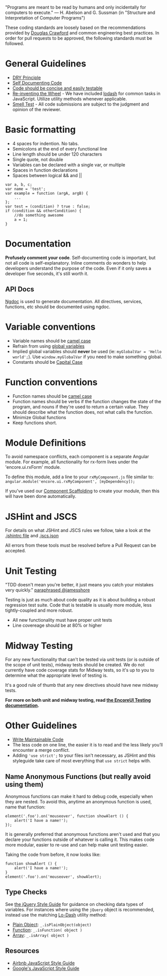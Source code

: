 "Programs are meant to be read by humans and only incidentally for computers to execute." — H. Abelson and G. Sussman (in "Structure and Interpretation of Computer Programs")

These coding standards are loosely based on the recommendations provided by [Douglas Crawford](http://javascript.crockford.com/code.html) and common engineering best practices. In order for pull requests to be approved, the following standards must be followed.

# General Guidelines
* [DRY Principle](http://en.wikipedia.org/wiki/Don't_repeat_yourself)
* [Self Documenting Code](http://en.wikipedia.org/wiki/Self-documenting)
* [Code should be concise and easily testable](http://googletesting.blogspot.com/2008/08/by-miko-hevery-so-you-decided-to.html)
* [Re-inventing the Wheel](http://en.wikipedia.org/wiki/Reinventing_the_wheel) - We have included [lodash](http://lodash.com/docs) for common tasks in JavaScript.  Utilize utility methods whenever applicable.
* [Smell Test](http://en.wiktionary.org/wiki/smell_test) - All code submissions are subject to the judgment and opinion of the reviewer.

# Basic formatting

* 4 spaces for indention. No tabs.
* Semicolons at the end of every functional line
* Line length should be under 120 characters
* Single quote, not double
* Variables can be declared with a single var, or multiple
* Spaces in function declarations
* Spaces between logical && and ||

```
var a, b, c;
var name = 'test';
var example = function (argA, argB) {
    ...
};
var test = (condition) ? true : false;
if (condition && otherCondition) {
    //do something awesome
    a = 1;
}
```

# Documentation

**Profusely comment your code**. Self-documenting code is important, but not all code is self-explanatory. Inline comments do wonders to help developers understand the purpose of the code. Even if it only saves a developer five seconds, it's still worth it.

## API Docs

[Ngdoc](https://github.com/angular/angular.js/wiki/Writing-AngularJS-Documentation) is used to generate documentation. All directives, services, functions, etc should be documented using ngdoc.

# Variable conventions

* Variable names should be [camel case](http://en.wikipedia.org/wiki/CamelCase#Programming_and_coding)
* Refrain from using [global variables](http://en.wikipedia.org/wiki/Global_variables)
* Implied global variables should **never** be used (ie: `myGlobalVar = 'Hello world';`). Use `window.myGlobalVar` if you need to make something global.
* Constants should be [Capital Case](http://en.wikipedia.org/wiki/All_caps)

# Function conventions

* Function names should be [camel case](http://en.wikipedia.org/wiki/CamelCase#Programming_and_coding)
* Function names should be verbs if the function changes the state of the program, and nouns if they're used to return a certain value. They should describe what the function does, not what calls the function.
* Minimize Global functions
* Keep functions short.

# Module Definitions

To avoid namespace conflicts, each component is a separate Angular module. For example, all functionality for rx-form lives under the 'encore.ui.rxForm' module.

To define this module, add a line to your `rxMyComponent.js` file similar to:
`angular.module('encore.ui.rxMyComponent', [myDependency]);`

If you've used our [Component Scaffolding](./ui-setup.md#component-scaffolding) to create your module, then this will have been done automatically.

# JSHint and JSCS

For details on what JSHint and JSCS rules we follow, take a look at the [.jshintrc file](../.jshintrc) and [.jscs.json](../.jscs.json)

All errors from these tools must be resolved before a Pull Request can be accepted.

# Unit Testing

"TDD doesn't mean you're better, it just means you catch your mistakes very quickly." [paraphrased @jamesshore](https://twitter.com/klamping/status/314765397184368640)

Testing is just as much about code quality as it is about building a robust regression test suite. Code that is testable is usually more module, less tightly-coupled and more robust.

* All new functionality must have proper unit tests
* Line covereage should be at 80% or higher

# Midway Testing

For any new functionality that can't be tested via unit tests (or is outside of the scope of unit tests), midway tests should be created. We do not currently have code coverage stats for Midway tests, so it's up to you to determine what the appropriate level of testing is.

It's a good rule of thumb that any new directives should have new midway tests.

**For more on both unit and midway testing, read [the EncoreUI Testing documentation](./testing.md).**

# Other Guidelines

* [Write Maintainable Code](http://www.youtube.com/watch?v=c-kav7Tf834)
* The less code on one line, the easier it is to read and the less likely you’ll encounter a merge conflict.
* Adding `'use strict';` to your files isn't necessary, as JSHint and this styleguide take care of most everything that `use strict` helps with.

## Name Anonymous Functions (but really avoid using them)

Anonymous functions can make it hard to debug code, especially when they are nested. To avoid this, anytime an anonymous function is used, name that function:

```
element('.foo').on('mouseover', function showAlert () {
    alert('I have a name!');
});
```

It is generally preferred that anonymous functions aren't used and that you declare your functions outside of whatever is calling it. This makes code more modular, easier to re-use and can help make unit testing easier.

Taking the code from before, it now looks like:

```
function showAlert () {
    alert('I have a name!');
}
element('.foo').on('mouseover', showAlert);
```

## Type Checks

See [the jQuery Style Guide](http://contribute.jquery.org/style-guide/js/#type-checks) for guidance on checking data types of variables. For instances where using the `jQuery` object is recommended, instead use the matching [Lo-Dash](https://lodash.com) utility method:

 - [Plain Object](http://lodash.com/docs#isPlainObject): `_.isPlainObject(object)`
 - [Function](http://lodash.com/docs#isFunction): `_.isFunction( object )`
 - [Array](http://lodash.com/docs#isArray): `_.isArray( object )`

## Resources

* [Airbnb JavaScript Style Guide](https://github.com/airbnb/javascript)
* [Google's JavaScript Style Guide](http://google-styleguide.googlecode.com/svn/trunk/javascriptguide.xml)
